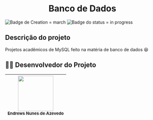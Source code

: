<h1 align="center"> Banco de Dados </h1>

![Badge de Creation = march](https://img.shields.io/badge/criação-março-blue?style=for-the-badge) ![Badge do status = in progress](https://img.shields.io/badge/STATUS-EM%20ANDAMENTO-purple?style=for-the-badge)

## Descrição do projeto

Projetos acadêmicos de MySQL feito na matéria de banco de dados :satisfied:

## 🧑‍💻 Desenvolvedor do Projeto

| [<img src="https://i.imgur.com/ijd1TDn.png" width=115><br><sub>Endrews Nunes de Azevedo </sub>](https://github.com/Endrewss)
| :---:

